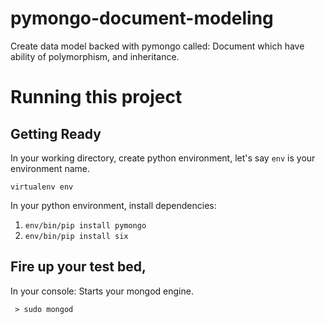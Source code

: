 # pymongo-document-modeling
Create data model backed with pymongo called: Document which have ability of polymorphism, and inheritance.

# Running this project

## Getting Ready

In your working directory, create python environment, let's say ```env``` is your environment name.

```virtualenv env```

In your python environment, install dependencies: 

1. ```env/bin/pip install pymongo```
1. ```env/bin/pip install six```

## Fire up your test bed,

In your console: Starts your mongod engine.

``` > sudo mongod```

